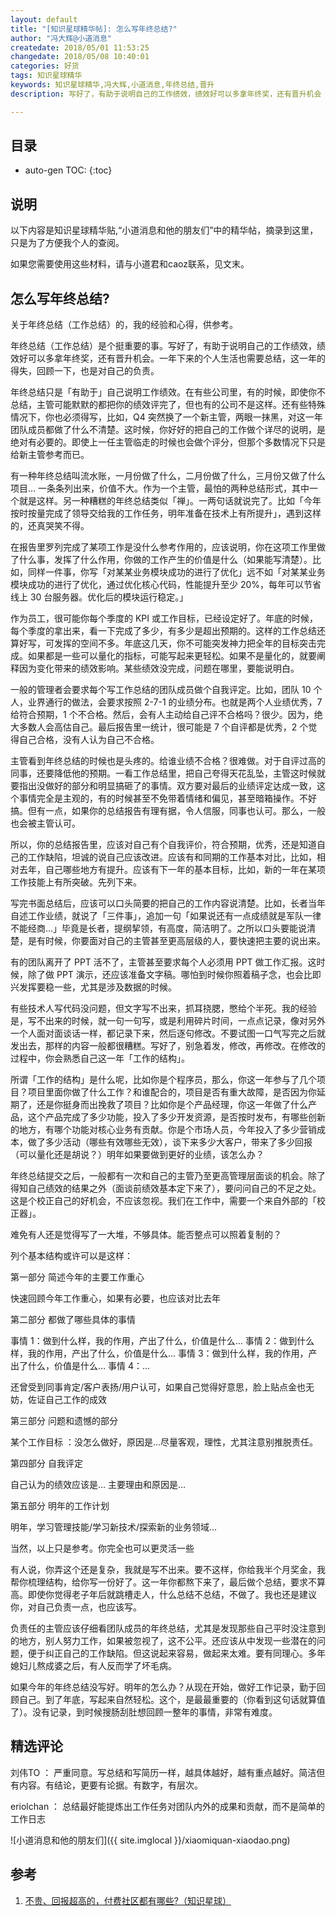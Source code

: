 ```yaml
---
layout: default
title: "[知识星球精华帖]: 怎么写年终总结?"
author: "冯大辉@小道消息"
createdate: 2018/05/01 11:53:25
changedate: 2018/05/08 10:40:01
categories: 好货
tags: 知识星球精华
keywords: 知识星球精华,冯大辉,小道消息,年终总结,晋升
description: 写好了，有助于说明自己的工作绩效，绩效好可以多拿年终奖，还有晋升机会

---
```


## 目录
* auto-gen TOC:
{:toc}

## 说明

以下内容是知识星球精华贴,“小道消息和他的朋友们”中的精华帖，摘录到这里，只是为了方便我个人的查阅。

如果您需要使用这些材料，请与小道君和caoz联系，见文末。

## 怎么写年终总结?

关于年终总结（工作总结）的，我的经验和心得，供参考。

年终总结（工作总结）是个挺重要的事。写好了，有助于说明自己的工作绩效，绩效好可以多拿年终奖，还有晋升机会。一年下来的个人生活也需要总结，这一年的得失，回顾一下，也是对自己的负责。

年终总结只是「有助于」自己说明工作绩效。在有些公司里，有的时候，即使你不总结，主管可能默默的都把你的绩效评完了，但也有的公司不是这样。还有些特殊情况下，你也必须得写，比如，Q4 突然换了一个新主管，两眼一抹黑，对这一年团队成员都做了什么不清楚。这时候，你好好的把自己的工作做个详尽的说明，是绝对有必要的。即使上一任主管临走的时候也会做个评分，但那个多数情况下只是给新主管参考而已。

有一种年终总结叫流水账，一月份做了什么，二月份做了什么，三月份又做了什么项目… 一条条列出来，价值不大。作为一个主管，最怕的两种总结形式，其中一个就是这样。另一种糟糕的年终总结类似「禅」。一两句话就说完了。比如「今年按时按量完成了领导交给我的工作任务，明年准备在技术上有所提升」，遇到这样的，还真哭笑不得。

在报告里罗列完成了某项工作是没什么参考作用的，应该说明，你在这项工作里做了什么事，发挥了什么作用，你做的工作产生的价值是什么（如果能写清楚）。比如，同样一件事，你写「对某某业务模块成功的进行了优化」远不如「对某某业务模块成功的进行了优化，通过优化核心代码，性能提升至少 20%，每年可以节省线上 30 台服务器。优化后的模块运行稳定。」

作为员工，很可能你每个季度的 KPI 或工作目标，已经设定好了。年底的时候，每个季度的拿出来，看一下完成了多少，有多少是超出预期的。这样的工作总结还算好写，可发挥的空间不多。年底这几天，你不可能突发神力把全年的目标突击完成。如果都是一些可以量化的指标，可能写起来更轻松。如果不是量化的，就要阐释因为变化带来的绩效影响。某些绩效没完成，问题在哪里，要能说明白。

一般的管理者会要求每个写工作总结的团队成员做个自我评定。比如，团队 10 个人，业界通行的做法，会要求按照 2-7-1 的业绩分布。也就是两个人业绩优秀，7 给符合预期，1 个不合格。然后，会有人主动给自己评不合格吗？很少。因为，绝大多数人会高估自己。最后报告里一统计，很可能是 7 个自评都是优秀，2 个觉得自己合格，没有人认为自己不合格。

主管看到年终总结的时候也是头疼的。给谁业绩不合格？很难做。对于自评过高的同事，还要降低他的预期。一看工作总结里，把自己夸得天花乱坠，主管这时候就要指出没做好的部分和明显搞砸了的事情。双方要对最后的业绩评定达成一致，这个事情完全是主观的，有的时候甚至不免带着情绪和偏见，甚至暗箱操作。不好搞。但有一点，如果你的总结报告有理有据，令人信服，同事也认可。那么，一般也会被主管认可。

所以，你的总结报告里，应该对自己有个自我评价，符合预期，优秀，还是知道自己的工作缺陷，坦诚的说自己应该改进。应该有和同期的工作基本对比，比如，相对去年，自己哪些地方有提升。应该有下一年的基本目标，比如，新的一年在某项工作技能上有所突破。先列下来。

写完书面总结后，应该可以口头简要的把自己的工作内容说清楚。比如，长者当年自述工作业绩，就说了「三件事」，追加一句「如果说还有一点成绩就是军队一律不能经商…」毕竟是长者，提纲挈领，有高度，简洁明了。之所以口头要能说清楚，是有时候，你要面对自己的主管甚至更高层级的人，要快速把主要的说出来。

有的团队离开了 PPT 活不了，主管甚至要求每个人必须用 PPT 做工作汇报。这时候，除了做 PPT 演示，还应该准备文字稿。哪怕到时候你照着稿子念，也会比即兴发挥要稳一些，尤其是涉及数据的时候。


有些技术人写代码没问题，但文字写不出来，抓耳挠腮，憋给个半死。我的经验是，写不出来的时候，就一句一句写，或是利用碎片时间，一点点记录，像对另外一个人面对面谈话一样，都记录下来，然后逐句修改。不要试图一口气写完之后就发出去，那样的内容一般都很糟糕。写好了，别急着发，修改，再修改。在修改的过程中，你会熟悉自己这一年「工作的结构」。

所谓「工作的结构」是什么呢，比如你是个程序员，那么，你这一年参与了几个项目？项目里面你做了什么工作？和谁配合的，项目是否有重大故障，是否因为你延期了，还是你挺身而出挽救了项目？比如你是个产品经理，你这一年做了什么产品，这个产品完成了多少功能，投入了多少开发资源，是否按时发布，有哪些创新的地方，有哪个功能对核心业务有贡献。你是个市场人员，今年投入了多少营销成本，做了多少活动（哪些有效哪些无效），谈下来多少大客户，带来了多少回报（可以量化还是胡说？）明年如果要做到更好的业绩，该怎么办？

年终总结提交之后，一般都有一次和自己的主管乃至更高管理层面谈的机会。除了得知自己绩效的结果之外（面谈前绩效基本定下来了），要问问自己的不足之处。这是个校正自己的好机会，不应该忽视。我们在工作中，需要一个来自外部的「校正器」。

难免有人还是觉得写了一大堆，不够具体。能否整点可以照着复制的？

列个基本结构或许可以是这样：

第一部分 简述今年的主要工作重心

快速回顾今年工作重心，如果有必要，也应该对比去年

第二部分 都做了哪些具体的事情

事情 1：做到什么样，我的作用，产出了什么，价值是什么…
事情 2：做到什么样，我的作用，产出了什么，价值是什么…
事情 3：做到什么样，我的作用，产出了什么，价值是什么…
事情 4：…

还曾受到同事肯定/客户表扬/用户认可，如果自己觉得好意思，脸上贴点金也无妨，佐证自己工作的成效

第三部分 问题和遗憾的部分

某个工作目标 ：没怎么做好，原因是…尽量客观，理性，尤其注意别推脱责任。

第四部分 自我评定

自己认为的绩效应该是… 主要理由和原因是…

第五部分 明年的工作计划

明年，学习管理技能/学习新技术/探索新的业务领域…

当然，以上只是参考。你完全也可以更灵活一些

有人说，你弄这个还是复杂，我就是写不出来。要不这样，你给我半个月奖金，我帮你梳理结构，给你写一份好了。这一年你都熬下来了，最后做个总结，要求不算高。即使你觉得老子年后就跳槽走人，什么总结不总结，不做了。我也还是建议你，对自己负责一点，也应该写。

负责任的主管应该仔细看团队成员的年终总结，尤其是发现那些自己平时没注意到的地方，别人努力工作，如果被忽视了，这不公平。还应该从中发现一些潜在的问题，便于纠正自己的工作缺陷。但这说起来容易，做起来太难。要有同理心。多年媳妇儿熬成婆之后，有人反而学了坏毛病。

如果今年的年终总结没写好。明年的怎么办？从现在开始，做好工作记录，勤于回顾自己。到了年底，写起来自然轻松。这个，是最最重要的（你看到这句话就算值了）。没有记录，到时候搜肠刮肚想回顾一整年的事情，非常有难度。


## 精选评论

刘伟TO ： 严重同意。写总结和写简历一样，越具体越好，越有重点越好。简洁但有内容。有结论，更要有论据。有数字，有层次。

eriolchan ： 总结最好能提炼出工作任务对团队内外的成果和贡献，而不是简单的工作日志

![小道消息和他的朋友们]({{ site.imglocal }}/xiaomiquan-xiaodao.png)

## 参考

1. [不贵、回报超高的，付费社区都有哪些?（知识星球）][1]

[1]: http://www.lijiaocn.com/%E5%A5%BD%E8%B4%A7/2018/04/25/fu-fei-she-que.html "不贵、回报超高的，付费社区都有哪些?（知识星球）" 
